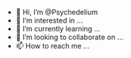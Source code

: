 - 👋 Hi, I’m @Psychedelium
- 👀 I’m interested in ...
- 🌱 I’m currently learning ...
- 💞️ I’m looking to collaborate on ...
- 📫 How to reach me ...

<!---
Psychedelium/Psychedelium is a ✨ special ✨ repository because its `README.md` (this file) appears on your GitHub profile.
You can click the Preview link to take a look at your changes.
--->
